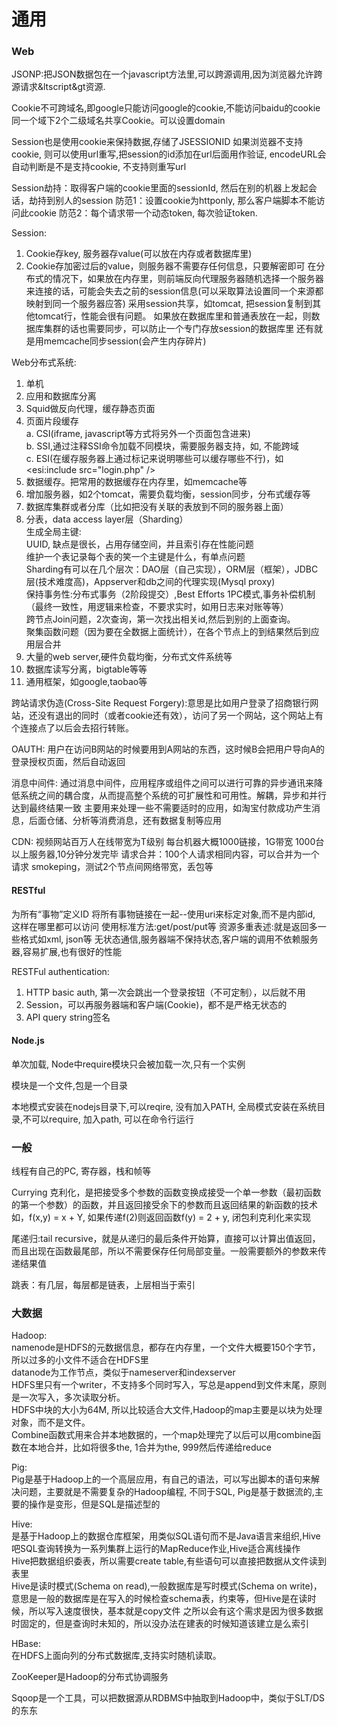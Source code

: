 # 通用

### Web
JSONP:把JSON数据包在一个javascript方法里,可以跨源调用,因为浏览器允许跨源请求&ltscript&gt资源.

Cookie不可跨域名,即google只能访问google的cookie,不能访问baidu的cookie
同一个域下2个二级域名共享Cookie。可以设置domain

Session也是使用cookie来保持数据,存储了JSESSIONID
如果浏览器不支持cookie, 则可以使用url重写,把session的id添加在url后面用作验证, encodeURL会自动判断是不是支持cookie, 不支持则重写url

Session劫持：取得客户端的cookie里面的sessionId, 然后在别的机器上发起会话，劫持到别人的session
防范1：设置cookie为httponly, 那么客户端脚本不能访问此cookie
防范2：每个请求带一个动态token, 每次验证token.

Session:
1. Cookie存key, 服务器存value(可以放在内存或者数据库里)
2. Cookie存加密过后的value，则服务器不需要存任何信息，只要解密即可
在分布式的情况下，如果放在内存里，则前端反向代理服务器随机选择一个服务器来连接的话，可能会失去之前的session信息(可以采取算法设置同一个来源都映射到同一个服务器应答)
采用session共享，如tomcat, 把session复制到其他tomcat行，性能会很有问题。
如果放在数据库里和普通表放在一起，则数据库集群的话也需要同步，可以防止一个专门存放session的数据库里
还有就是用memcache同步session(会产生内存碎片)

Web分布式系统:
1. 单机  
2. 应用和数据库分离  
3. Squid做反向代理，缓存静态页面  
4. 页面片段缓存  
   a. CSI(iframe, javascript等方式将另外一个页面包含进来)  
   b. SSI,通过注释SSI命令加载不同模块，需要服务器支持，如<!--#include virtual="header.html"-->, 不能跨域  
   c. ESI(在缓存服务器上通过标记来说明哪些可以缓存哪些不行)，如<esi:include src="login.php" />  
5. 数据缓存。把常用的数据缓存在内存里，如memcache等  
6. 增加服务器，如2个tomcat，需要负载均衡，session同步，分布式缓存等  
7. 数据库集群或者分库（比如把没有关联的表放到不同的服务器上面）  
8. 分表，data access layer层（Sharding）  
   生成全局主键:  
   UUID, 缺点是很长，占用存储空间，并且索引存在性能问题  
   维护一个表记录每个表的笑一个主键是什么，有单点问题  
   Sharding有可以在几个层次：DAO层（自己实现），ORM层（框架），JDBC层(技术难度高)，Appserver和db之间的代理实现(Mysql proxy)  
   保持事务性:分布式事务（2阶段提交）,Best Efforts   1PC模式,事务补偿机制（最终一致性，用逻辑来检查，不要求实时，如用日志来对账等等）  
   跨节点Join问题，2次查询，第一次找出相关id,然后到别的上面查询。  
   聚集函数问题（因为要在全数据上面统计），在各个节点上的到结果然后到应用层合并  
9. 大量的web server,硬件负载均衡，分布式文件系统等  
10. 数据库读写分离，bigtable等等  
11. 通用框架，如google,taobao等  


跨站请求伪造(Cross-Site Request Forgery):意思是比如用户登录了招商银行网站，还没有退出的同时（或者cookie还有效），访问了另一个网站，这个网站上有个连接点了以后会去招行转账。

OAUTH: 用户在访问B网站的时候要用到A网站的东西，这时候B会把用户导向A的登录授权页面，然后自动返回

消息中间件: 通过消息中间件，应用程序或组件之间可以进行可靠的异步通讯来降低系统之间的耦合度，从而提高整个系统的可扩展性和可用性。解耦，异步和并行
达到最终结果一致
主要用来处理一些不需要适时的应用，如淘宝付款成功产生消息，后面仓储、分析等消费消息，还有数据复制等应用


CDN:
视频网站百万人在线带宽为T级别
每台机器大概1000链接，1G带宽
1000台以上服务器,10分钟分发完毕
请求合并：100个人请求相同内容，可以合并为一个请求
smokeping，测试2个节点间网络带宽，丢包等

#### RESTful
为所有“事物”定义ID
将所有事物链接在一起--使用uri来标定对象,而不是内部id, 这样在哪里都可以访问
使用标准方法:get/post/put等
资源多重表述:就是返回多一些格式如xml, json等
无状态通信,服务器端不保持状态,客户端的调用不依赖服务器,容易扩展,也有很好的性能

RESTFul authentication:
1. HTTP basic auth, 第一次会跳出一个登录按钮（不可定制），以后就不用
2. Session，可以再服务器端和客户端(Cookie)，都不是严格无状态的
3. API query string签名

#### Node.js
单次加载, Node中require模块只会被加载一次,只有一个实例

模块是一个文件,包是一个目录

本地模式安装在nodejs目录下,可以reqire, 没有加入PATH, 全局模式安装在系统目录,不可以require, 加入path, 可以在命令行运行

### 一般
线程有自己的PC, 寄存器，栈和帧等

Currying 克利化，是把接受多个参数的函数变换成接受一个单一参数（最初函数的第一个参数）的函数，并且返回接受余下的参数而且返回结果的新函数的技术
如，f(x,y) = x + Y, 如果传递f(2)则返回函数f(y) = 2 + y, 闭包利克利化来实现

尾递归:tail recursive，就是从递归的最后条件开始算，直接可以计算出值返回，而且出现在函数最尾部，所以不需要保存任何局部变量。一般需要额外的参数来传递结果值

跳表：有几层，每层都是链表，上层相当于索引

### 大数据
Hadoop:  
  namenode是HDFS的元数据信息，都存在内存里，一个文件大概要150个字节，所以过多的小文件不适合在HDFS里  
  datanode为工作节点，类似于nameserver和indexserver  
  HDFS里只有一个writer，不支持多个同时写入，写总是append到文件末尾，原则是一次写入，多次读取分析。  
  HDFS中块的大小为64M, 所以比较适合大文件,Hadoop的map主要是以块为处理对象，而不是文件。  
  Combine函数式用来合并本地数据的，一个map处理完了以后可以用combine函数在本地合并，比如将很多the, 1合并为the, 999然后传递给reduce  

Pig:  
  Pig是基于Hadoop上的一个高层应用，有自己的语法，可以写出脚本的语句来解决问题，主要就是不需要复杂的Hadoop编程, 不同于SQL, Pig是基于数据流的,主要的操作是变形，但是SQL是描述型的
  
Hive:  
  是基于Hadoop上的数据仓库框架，用类似SQL语句而不是Java语言来组织,Hive吧SQL查询转换为一系列集群上运行的MapReduce作业,Hive适合离线操作  
  Hive把数据组织委表，所以需要create table,有些语句可以直接把数据从文件读到表里  
  Hive是读时模式(Schema on read),一般数据库是写时模式(Schema on write)，意思是一般的数据库是在写入的时候检查schema表，约束等，但Hive是在读时候，所以写入速度很快，基本就是copy文件
  之所以会有这个需求是因为很多数据时固定的，但是查询时未知的，所以没办法在建表的时候知道该建立是么索引  
  
HBase:  
  在HDFS上面向列的分布式数据库,支持实时随机读取。  
  
ZooKeeper是Hadoop的分布式协调服务  

Sqoop是一个工具，可以把数据源从RDBMS中抽取到Hadoop中，类似于SLT/DS的东东  


